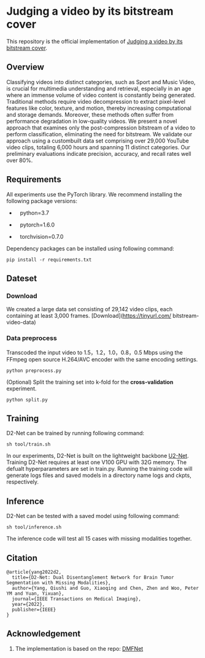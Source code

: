 # Judging a video by its bitstream cover

This repository is the official implementation of [Judging a video by its bitstream cover](https://arxiv.org/pdf/2309.07361v1.pdf).

## Overview

Classifying videos into distinct categories, such as Sport and Music Video, is crucial for multimedia understanding and retrieval, especially
in an age where an immense volume of video content is constantly being generated. Traditional methods require video decompression to extract pixel-level features like color, texture, and motion, thereby
increasing computational and storage demands. Moreover, these methods often suffer from performance degradation in low-quality videos. We present a novel approach that examines only the post-compression
bitstream of a video to perform classification, eliminating the need for bitstream. We validate our approach using a custombuilt data set comprising over 29,000 YouTube video clips, totaling 6,000 hours and spanning 11 distinct categories. Our preliminary evaluations indicate precision, accuracy, and recall rates well over 80%.

## Requirements
All experiments use the PyTorch library. We recommend installing the following package versions:

* &nbsp;&nbsp; python=3.7 

* &nbsp;&nbsp; pytorch=1.6.0

* &nbsp;&nbsp; torchvision=0.7.0

Dependency packages can be installed using following command:
```
pip install -r requirements.txt
```

## Dateset
### Download
We created a large data set consisting of 29,142 video clips, each containing at least 3,000 frames.
[Download](https://tinyurl.com/ bitstream-video-data)



### Data preprocess
Transcoded the input video to 1.5，1.2，1.0，0.8，0.5 Mbps using the FFmpeg open source H.264/AVC encoder with the same encoding settings.

```
python preprocess.py
```

(Optional) Split the training set into k-fold for the **cross-validation** experiment.

```
python split.py
```

## Training
D2-Net can be trained by running following command:

```
sh tool/train.sh
```
In our experiments, D2-Net is built on the lightweight backbone [U2-Net](https://arxiv.org/abs/1909.06012). Training D2-Net requires at least one V100 GPU with 32G memory. The defualt hyperparameters are set in train.py. Running the training code will generate logs files and saved models in a directory name logs and ckpts, respectively.

## Inference
D2-Net can be tested with a saved model using following command:
```
sh tool/inference.sh
```
The inference code will test all 15 cases with missing modalities together.

## Citation
```
@article{yang2022d2,
  title={D2-Net: Dual Disentanglement Network for Brain Tumor Segmentation with Missing Modalities},
  author={Yang, Qiushi and Guo, Xiaoqing and Chen, Zhen and Woo, Peter YM and Yuan, Yixuan},
  journal={IEEE Transactions on Medical Imaging},
  year={2022},
  publisher={IEEE}
}
```

## Acknowledgement
1. The implementation is based on the repo: [DMFNet](https://github.com/China-LiuXiaopeng/BraTS-DMFNet)
